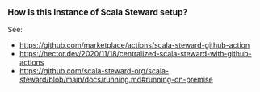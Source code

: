 ### How is this instance of Scala Steward setup?

See:

* https://github.com/marketplace/actions/scala-steward-github-action
* https://hector.dev/2020/11/18/centralized-scala-steward-with-github-actions
* https://github.com/scala-steward-org/scala-steward/blob/main/docs/running.md#running-on-premise
